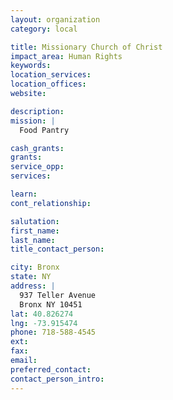 ```yaml
---
layout: organization
category: local

title: Missionary Church of Christ
impact_area: Human Rights
keywords: 
location_services: 
location_offices: 
website: 

description: 
mission: |
  Food Pantry

cash_grants: 
grants: 
service_opp: 
services: 

learn: 
cont_relationship: 

salutation: 
first_name: 
last_name: 
title_contact_person: 

city: Bronx
state: NY
address: |
  937 Teller Avenue  
  Bronx NY 10451
lat: 40.826274
lng: -73.915474
phone: 718-588-4545
ext: 
fax: 
email: 
preferred_contact: 
contact_person_intro: 
---
```

